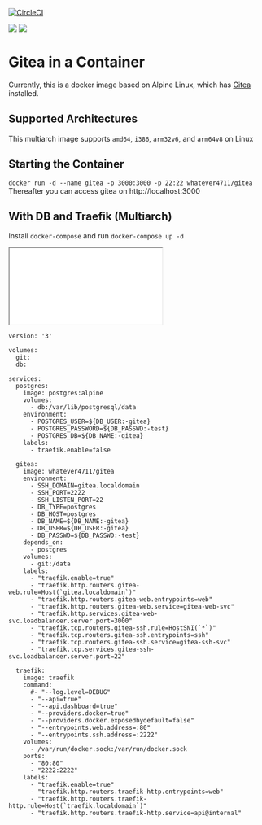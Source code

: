 [![CircleCI](https://circleci.com/gh/whatever4711/docker-gitea.svg?style=svg)](https://circleci.com/gh/whatever4711/docker-gitea)

[![](https://images.microbadger.com/badges/version/whatever4711/gitea.svg)](https://microbadger.com/images/whatever4711/gitea "Get your own version badge on microbadger.com") [![](https://images.microbadger.com/badges/image/whatever4711/gitea.svg)](https://microbadger.com/images/whatever4711/gitea "Get your own image badge on microbadger.com")

# Gitea in a Container

Currently, this is a docker image based on Alpine Linux, which has [Gitea](https://gitea.io/) installed.

## Supported Architectures
This multiarch image supports `amd64`, `i386`, `arm32v6`, and `arm64v8` on Linux

## Starting the Container
`docker run -d --name gitea -p 3000:3000 -p 22:22 whatever4711/gitea`
Thereafter you can access gitea on http://localhost:3000

## With DB and Traefik (Multiarch)

Install `docker-compose` and run `docker-compose up -d`

<iframe src="./docker-compose.yml"></iframe>

```[docker-compose.yml]
version: '3'

volumes:
  git:
  db:

services:
  postgres:
    image: postgres:alpine
    volumes:
      - db:/var/lib/postgresql/data
    environment:
      - POSTGRES_USER=${DB_USER:-gitea}
      - POSTGRES_PASSWORD=${DB_PASSWD:-test}
      - POSTGRES_DB=${DB_NAME:-gitea}
    labels:
      - traefik.enable=false

  gitea:
    image: whatever4711/gitea
    environment:
      - SSH_DOMAIN=gitea.localdomain
      - SSH_PORT=2222
      - SSH_LISTEN_PORT=22
      - DB_TYPE=postgres
      - DB_HOST=postgres
      - DB_NAME=${DB_NAME:-gitea}
      - DB_USER=${DB_USER:-gitea}
      - DB_PASSWD=${DB_PASSWD:-test}
    depends_on:
      - postgres
    volumes:
      - git:/data
    labels:
      - "traefik.enable=true"
      - "traefik.http.routers.gitea-web.rule=Host(`gitea.localdomain`)"
      - "traefik.http.routers.gitea-web.entrypoints=web"
      - "traefik.http.routers.gitea-web.service=gitea-web-svc"
      - "traefik.http.services.gitea-web-svc.loadbalancer.server.port=3000"
      - "traefik.tcp.routers.gitea-ssh.rule=HostSNI(`*`)"
      - "traefik.tcp.routers.gitea-ssh.entrypoints=ssh"
      - "traefik.tcp.routers.gitea-ssh.service=gitea-ssh-svc"
      - "traefik.tcp.services.gitea-ssh-svc.loadbalancer.server.port=22"

  traefik:
    image: traefik
    command:
      #- "--log.level=DEBUG"
      - "--api=true"
      - "--api.dashboard=true"
      - "--providers.docker=true"
      - "--providers.docker.exposedbydefault=false"
      - "--entrypoints.web.address=:80"
      - "--entrypoints.ssh.address=:2222"
    volumes:
      - /var/run/docker.sock:/var/run/docker.sock
    ports:
      - "80:80"
      - "2222:2222"
    labels:
      - "traefik.enable=true"
      - "traefik.http.routers.traefik-http.entrypoints=web"
      - "traefik.http.routers.traefik-http.rule=Host(`traefik.localdomain`)"
      - "traefik.http.routers.traefik-http.service=api@internal"
```
